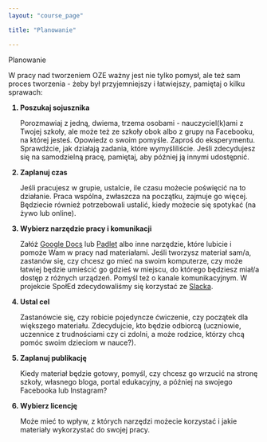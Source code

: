 ```yaml
---
layout: "course_page"

title: "Planowanie"

---
```


<div class="text-center screen-title">
Planowanie
</div>

<div class="screen-content">
  <p>
  W pracy nad tworzeniem OZE ważny jest nie tylko pomysł, ale też sam proces tworzenia - żeby był przyjemniejszy i łatwiejszy, pamiętaj o kilku sprawach:
  </p>
  
  <p>
  <ol>
<strong><li class="number">Poszukaj sojusznika </li></strong>
    <p>Porozmawiaj z jedną, dwiema, trzema osobami - nauczyciel(k)ami z Twojej szkoły, ale może też ze szkoły obok albo z grupy na Facebooku, na której jesteś. Opowiedz o swoim pomyśle. Zaproś do eksperymentu. Sprawdźcie, jak działają zadania, które wymyśliliście. Jeśli zdecydujesz się na samodzielną pracę, pamiętaj, aby później ją innymi udostępnić.</p>
<strong><li class="number">Zaplanuj czas</li></strong>
    <p>Jeśli pracujesz w grupie, ustalcie, ile czasu możecie poświęcić na to działanie. Praca wspólna, zwłaszcza na początku, zajmuje go więcej. Będziecie również potrzebowali ustalić, kiedy możecie się spotykać (na żywo lub online).</p>
<strong><li class="number">Wybierz narzędzie pracy i komunikacji</li></strong>
    <p>Załóż <a class="content-link" target="_blank" href="https://www.google.pl/intl/pl/docs/about/">Google Docs</a> lub  <a class="content-link" target="_blank" href="https://pl.padlet.com/">Padlet</a> albo inne narzędzie, które lubicie i pomoże Wam w pracy nad materiałami. Jeśli tworzysz materiał sam/a, zastanów się, czy chcesz go mieć na swoim komputerze, czy może łatwiej będzie umieścić go gdzieś w miejscu, do którego będziesz miał/a dostęp z różnych urządzeń. Pomyśl też o kanale komunikacyjnym. W projekcie SpołEd zdecydowaliśmy się korzystać ze <a class="content-link" target="_blank" href="https://slack.com/">Slacka</a>. </p>
<strong><li class="number">Ustal cel</li></strong>
    <p>Zastanówcie się, czy robicie pojedyncze ćwiczenie, czy początek dla większego materiału. Zdecydujcie, kto będzie odbiorcą (uczniowie, uczennice z trudnościami czy ci zdolni, a może rodzice, którzy chcą pomóc swoim dzieciom w nauce?). </p>
<strong><li class="number">Zaplanuj publikację</li></strong>
    <p>Kiedy materiał będzie gotowy, pomyśl, czy chcesz go wrzucić na stronę szkoły, własnego bloga, portal edukacyjny, a później na swojego Facebooka lub Instagram?</p>
    <strong><li class="number">Wybierz licencję</li></strong>
    <p>Może mieć to wpływ, z których narzędzi możecie korzystać i jakie materiały wykorzystać do swojej pracy.</p>
</ol>
  </p>
  

</div> 
